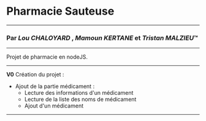 # Pharmacie Sauteuse
---
### Par *Lou CHALOYARD* , *Mamoun KERTANE* et *Tristan MALZIEU*™
---

Projet de pharmacie en nodeJS.

---
**V0** 
Création du projet :
- Ajout de la partie médicament :
  - Lecture des informations d'un médicament 
  - Lecture de la liste des noms de médicament
  - Ajout d'un médicament

---

